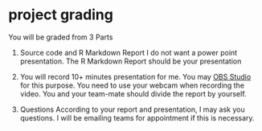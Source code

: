# project grading

You will be graded from 3 Parts

1. Source code and R Markdown Report
I do not want a power point presentation.
The  R Markdown Report should be your presentation

2. You will record 10+ minutes presentation for me.
You may [OBS Studio](https://obsproject.com/) for this purpose.
You need to use your webcam when recording the video.
You and your team-mate should divide the report by yourself.


3. Questions
According to your report and presentation, I may ask you questions.
I will be emailing teams for appointment if this is necessary.



